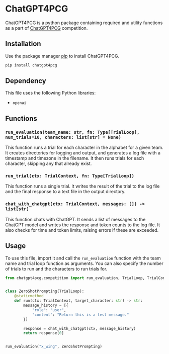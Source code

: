 # ChatGPT4PCG

ChatGPT4PCG is a python package containing required and utility functions as a part of [ChatGPT4PCG](http://chatgpt4pcg.github.io) competition.

## Installation

Use the package manager [pip](https://pip.pypa.io/en/stable/) to install ChatGPT4PCG.

```bash
pip install chatgpt4pcg
```

## Dependency

This file uses the following Python libraries:

- `openai`

## Functions

### `run_evaluation(team_name: str, fn: Type[TrialLoop], num_trials=10, characters: list[str] = None)`

This function runs a trial for each character in the alphabet for a given team. It creates directories for logging and
output, and generates a log file with a timestamp and timezone in the filename. It then runs trials for each character,
skipping any that already exist.

### `run_trial(ctx: TrialContext, fn: Type[TrialLoop])`

This function runs a single trial. It writes the result of the trial to the log file and the final response to a text
file in the output directory.

### `chat_with_chatgpt(ctx: TrialContext, messages: []) -> list[str]`

This function chats with ChatGPT. It sends a list of messages to the ChatGPT model and writes the response and token
counts to the log file. It also checks for time and token limits, raising errors if these are exceeded.

## Usage

To use this file, import it and call the `run_evaluation` function with the team name and trial loop function as
arguments. You can also specify the number of trials to run and the characters to run trials for.

```python
from chatgpt4pcg.competition import run_evaluation, TrialLoop, TrialContext, chat_with_chatgpt


class ZeroShotPrompting(TrialLoop):
    @staticmethod
    def run(ctx: TrialContext, target_character: str) -> str:
        message_history = [{
            "role": "user",
            "content": "Return this is a test message."
        }]

        response = chat_with_chatgpt(ctx, message_history)
        return response[0]


run_evaluation("x_wing", ZeroShotPrompting)
```